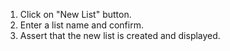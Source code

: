 1. Click on "New List" button.
2. Enter a list name and confirm.
3. Assert that the new list is created and displayed.